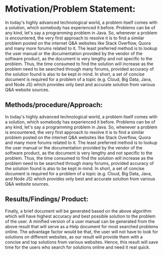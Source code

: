 # Motivation/Problem Statement:
In today's highly advanced technological world, a problem itself comes with a solution, which somebody has experienced it before. Problems can be of any kind, let's say a programming problem in Java. So, whenever a problem is encountered, the very first approach to resolve it is to find a similar problem posted on the internet Q&A websites like Stack Overflow, Quora and many more forums related to it. The least preferred method is to lookup the user manual or the documentation provided by the vendor of the software product, as the document is very lengthy and not specific to the problem. Thus, the time consumed to find the solution will increase as the problem need to be searched through many forums, provided accuracy of the solution found is also to be kept in mind. In short, a set of concise document is required for a problem of a topic (e.g. Cloud, Big Data, Java, and Node JS) which provides only best and accurate solution from various Q&A website sources.

## Methods/procedure/Approach:

In today's highly advanced technological world, a problem itself comes with a solution, which somebody has experienced it before. Problems can be of any kind, let's say a programming problem in Java. So, whenever a problem is encountered, the very first approach to resolve it is to find a similar problem posted on the internet Q&A websites like Stack Overflow, Quora and many more forums related to it. The least preferred method is to lookup the user manual or the documentation provided by the vendor of the software product, as the document is very lengthy and not specific to the problem. Thus, the time consumed to find the solution will increase as the problem need to be searched through many forums, provided accuracy of the solution found is also to be kept in mind. In short, a set of concise document is required for a problem of a topic (e.g. Cloud, Big Data, Java, and Node JS) which provides only best and accurate solution from various Q&A website sources.

## Results/Findings/ Product:

Finally, a brief document will be generated based on the above algorithm which will have highest accuracy and best possible solution to the problem of the user. A minified version of a user manual can be generated from the above result that will serve as a Help document for most searched problems online. The advantage factor would be that, the user will not have to look for solutions on different websites, as our result will provide them with a concise and top solutions from various websites. Hence, this result will save time for the users who search for solutions online and need it real quick.
